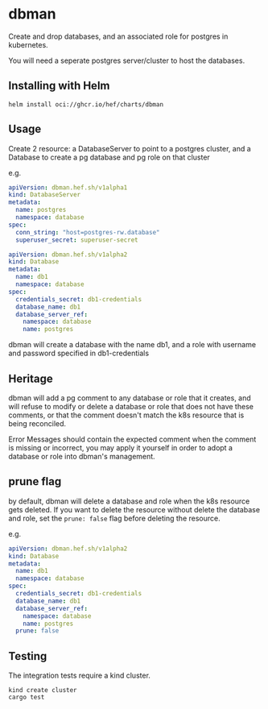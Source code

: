 # dbman

Create and drop databases, and an associated role for postgres in kubernetes.

You will need a seperate postgres server/cluster to host the databases.

## Installing with Helm
```
helm install oci://ghcr.io/hef/charts/dbman
```

## Usage

Create 2 resource: a DatabaseServer to point to a postgres cluster, and a Database to create a pg database and pg role on that cluster

e.g.

```yaml
apiVersion: dbman.hef.sh/v1alpha1
kind: DatabaseServer
metadata:
  name: postgres
  namespace: database
spec:
  conn_string: "host=postgres-rw.database"
  superuser_secret: superuser-secret
```

```yaml
apiVersion: dbman.hef.sh/v1alpha2
kind: Database
metadata:
  name: db1
  namespace: database
spec:
  credentials_secret: db1-credentials
  database_name: db1
  database_server_ref:
    namespace: database
    name: postgres
```

dbman will create a database with the name db1, and a role with username and password specified in db1-credentials


## Heritage

dbman will add a pg comment to any database or role that it creates, and will refuse to modify or delete a database or
role that does not have these comments, or that the comment doesn't match the k8s resource that is being reconciled.

Error Messages should contain the expected comment when the comment is missing or incorrect, you may apply it yourself 
in order to adopt a database or role into dbman's management.

## prune flag

by default, dbman will delete a database and role when the k8s resource gets deleted.  If you want to delete the 
resource without delete the database and role, set the `prune: false` flag before deleting the resource.

e.g.

```yaml
apiVersion: dbman.hef.sh/v1alpha2
kind: Database
metadata:
  name: db1
  namespace: database
spec:
  credentials_secret: db1-credentials
  database_name: db1
  database_server_ref:
    namespace: database
    name: postgres
  prune: false
```

## Testing
The integration tests require a kind cluster.

```
kind create cluster
cargo test
```

